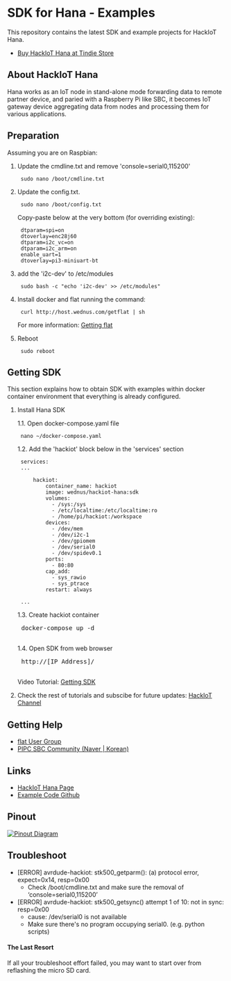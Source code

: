 SDK for Hana - Examples
=======================
This repository contains the latest SDK and example projects for HackIoT Hana.
- [Buy HackIoT Hana at Tindie Store](https://www.tindie.com/products/sundew/hackiot-hana/)


About HackIoT Hana
------------------
Hana works as an IoT node in stand-alone mode forwarding data to remote partner device, and paried with a Raspberry Pi like SBC, it becomes IoT gateway device aggregating data from nodes and processing them for various applications.


Preparation
-----------
Assuming you are on Raspbian:

1. Update the cmdline.txt and remove 'console=serial0,115200'

        sudo nano /boot/cmdline.txt

2. Update the config.txt.

        sudo nano /boot/config.txt

    Copy-paste below at the very bottom (for overriding existing):

        dtparam=spi=on
        dtoverlay=enc28j60
        dtparam=i2c_vc=on
        dtparam=i2c_arm=on
        enable_uart=1
        dtoverlay=pi3-miniuart-bt

3. add the 'i2c-dev' to /etc/modules

        sudo bash -c "echo 'i2c-dev' >> /etc/modules"

4. Install docker and flat running the command:

        curl http://host.wednus.com/getflat | sh

    For more information: [Getting flat](http://flat.wednus.com/getting_flat)

5. Reboot

        sudo reboot


Getting SDK
-----------
This section explains how to obtain SDK with examples within docker container environment that everything is already configured.

1. Install Hana SDK

    1.1. Open docker-compose.yaml file

        nano ~/docker-compose.yaml

    1.2. Add the 'hackiot' block below in the 'services' section

        services:
        ...

            hackiot:
                container_name: hackiot
                image: wednus/hackiot-hana:sdk
                volumes:
                  - /sys:/sys
                  - /etc/localtime:/etc/localtime:ro
                  - /home/pi/hackiot:/workspace
                devices:
                  - /dev/mem
                  - /dev/i2c-1
                  - /dev/gpiomem
                  - /dev/serial0
                  - /dev/spidev0.1
                ports:
                  - 80:80
                cap_add:
                  - sys_rawio
                  - sys_ptrace
                restart: always

        ...

    1.3. Create hackiot container

    <pre>
    docker-compose up -d
    </pre>

    1.4. Open SDK from web browser

    <pre>
    http://[IP Address]/
    </pre>

    Video Tutorial: [Getting SDK](https://youtu.be/gMTeAAD0RU8?t=66)

2. Check the rest of tutorials and subscibe for future updates: [HackIoT Channel](https://www.youtube.com/watch?v=gMTeAAD0RU8&list=PLZUCEVEg3M0zYlqqQph_oWH438ZeypqRk)


Getting Help
------------
- [flat User Group](https://groups.google.com/d/forum/goflat)
- [PIPC SBC Community (Naver | Korean)](http://cafe.naver.com/pipc)


Links
-----
- [HackIoT Hana Page](http://flat.wednus.com/built-for-flat)
- [Example Code Github](https://github.com/wednus/hana)


Pinout
------
[![Pinout Diagram](http://flat.wednus.com/_/rsrc/1549090245745/built-for-flat/hana/HackIoT%20Hana%20-%20Pinout%20Diagram.png)](http://flat.wednus.com/built-for-flat/hana)


Troubleshoot
------------
- [ERROR] avrdude-hackiot: stk500_getparm(): (a) protocol error, expect=0x14, resp=0x00
    - Check /boot/cmdline.txt and make sure the removal of ‘console=serial0,115200’
- [ERROR] avrdude-hackiot: stk500_getsync() attempt 1 of 10: not in sync: resp=0x00
    - cause: /dev/serial0 is not available
    - Make sure there's no program occupying serial0. (e.g. python scripts)

#### The Last Resort
If all your troubleshoot effort failed, you may want to start over from reflashing the micro SD card.
